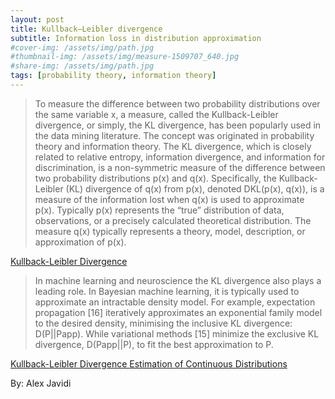 ```yaml
---
layout: post
title: Kullback–Leibler divergence
subtitle: Information loss in distribution approximation 
#cover-img: /assets/img/path.jpg
#thumbnail-img: /assets/img/measure-1509707_640.jpg
#share-img: /assets/img/path.jpg
tags: [probability theory, information theory]
---
```


> To measure the difference between two probability distributions over the same
variable x, a measure, called the Kullback-Leibler divergence, or simply, the KL
divergence, has been popularly used in the data mining literature. The concept
was originated in probability theory and information theory.
The KL divergence, which is closely related to relative entropy, information divergence, and information for discrimination, is a non-symmetric measure of the difference between two probability distributions p(x) and q(x).
Specifically, the Kullback-Leibler (KL) divergence of q(x) from p(x), denoted
DKL(p(x), q(x)), is a measure of the information lost when q(x) is used to approximate p(x). Typically p(x) represents the “true” distribution of data,
observations, or a precisely calculated theoretical distribution. The measure
q(x) typically represents a theory, model, description, or approximation of p(x).

[Kullback-Leibler Divergence](http://hanj.cs.illinois.edu/cs412/bk3/KL-divergence.pdf)

> In machine learning and neuroscience the KL divergence
also plays a leading role. In Bayesian machine learning,
it is typically used to approximate an intractable density
model. For example, expectation propagation [16] iteratively
approximates an exponential family model to the desired
density, minimising the inclusive KL divergence: D(P||Papp).
While variational methods [15] minimize the exclusive KL
divergence, D(Papp||P), to fit the best approximation to P.

[Kullback-Leibler Divergence Estimation of
Continuous Distributions](http://www.tsc.uc3m.es/~fernando/bare_conf3.pdf)

 By: Alex Javidi
